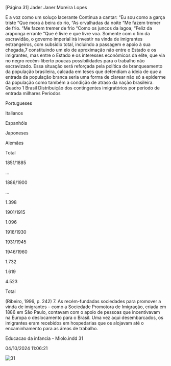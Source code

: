 [Página 31]
Jader Janer Moreira Lopes

E a voz como um soluço lacerante
Continua a cantar:
“Eu sou como a garça triste
“Que mora à beira do rio,
“As orvalhadas da noite
“Me fazem tremer de frio.
“Me fazem tremer de frio
“Como os juncos da lagoa;
“Feliz da araponga errante
“Que é livre e que livre voa.
Somente com o fim da escravidão, o governo imperial irá investir
na vinda de imigrantes estrangeiros, com subsídio total, incluindo a
passagem e apoio à sua chegada,7 constituindo um elo de aproximação
não entre o Estado e os imigrantes, mas entre o Estado e os interesses
econômicos da elite, que via no negro recém-liberto poucas possibilidades para o trabalho não escravizado.
Essa situação será reforçada pela política de branqueamento da
população brasileira, calcada em teses que defendiam a ideia de que
a entrada da população branca seria uma forma de clarear não só a
epiderme da população como também a condição de atraso da nação
brasileira.
Quadro 1
Brasil
Distribuição dos contingentes imigratórios por período de entrada milhares
Períodos

Portugueses

Italianos

Espanhóis

Japoneses

Alemães

Total

1851/1885




…



1886/1900




…


1.398

1901/1915






1.096

1916/1930







1931/1945







1946/1960







1.732

1.619




4.523

Total

(Ribeiro, 1996, p. 242)
7. As recém-fundadas sociedades para
promover a vinda de imigrantes –
como a Sociedade Promotora de
Imigração, criada em 1886 em São
Paulo, contavam com o apoio de
pessoas que incentivavam na Europa o
deslocamento para o Brasil. Uma vez
aqui desembarcados, os imigrantes
eram recebidos em hospedarias que os
alojavam até o encaminhamento para
as áreas de trabalho.


Educacao da infancia - Miolo.indd 31

04/10/2024 11:06:21

![31](./img/page_31-01.jpg)
